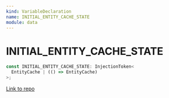 ```yaml
---
kind: VariableDeclaration
name: INITIAL_ENTITY_CACHE_STATE
module: data
---
```


# INITIAL_ENTITY_CACHE_STATE

```ts
const INITIAL_ENTITY_CACHE_STATE: InjectionToken<
  EntityCache | (() => EntityCache)
>;
```

[Link to repo](https://github.com/ngrx/platform/blob/master/modules/data/src/reducers/constants.ts#L17-L19)
